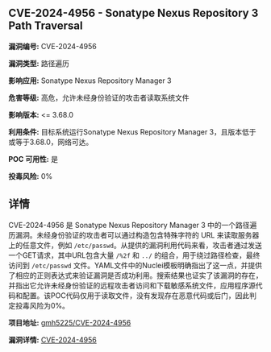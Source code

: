 ## CVE-2024-4956 - Sonatype Nexus Repository 3 Path Traversal

**漏洞编号:** CVE-2024-4956

**漏洞类型:** 路径遍历

**影响应用:** Sonatype Nexus Repository Manager 3

**危害等级:** 高危，允许未经身份验证的攻击者读取系统文件

**影响版本:** <= 3.68.0

**利用条件:** 目标系统运行Sonatype Nexus Repository Manager 3，且版本低于或等于3.68.0，网络可达。

**POC 可用性:** 是

**投毒风险:** 0%

## 详情

CVE-2024-4956 是 Sonatype Nexus Repository Manager 3 中的一个路径遍历漏洞。未经身份验证的攻击者可以通过构造包含特殊字符的 URL 来读取服务器上的任意文件，例如 `/etc/passwd`。从提供的漏洞利用代码来看，攻击者通过发送一个GET请求，其中URL包含大量 `/%2f` 和 `../` 的组合，用于绕过路径检查，最终访问到 `/etc/passwd` 文件。YAML文件中的Nuclei模板明确指出了这一点，并提供了相应的正则表达式来验证漏洞是否成功利用。搜索结果也证实了该漏洞的存在，并指出它允许未经身份验证的远程攻击者访问和下载敏感系统文件，应用程序源代码和配置。该POC代码仅用于读取文件，没有发现存在恶意代码或后门，因此判定投毒风险为0%。

**项目地址:** [gmh5225/CVE-2024-4956](https://github.com/gmh5225/CVE-2024-4956)

**漏洞详情:** [CVE-2024-4956](https://nvd.nist.gov/vuln/detail/CVE-2024-4956)